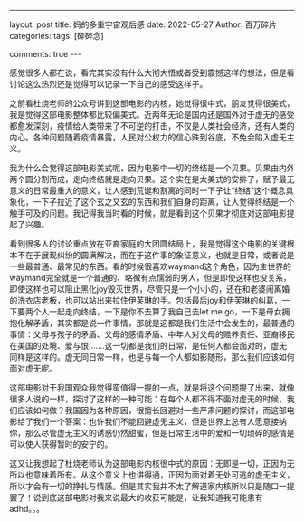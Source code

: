 ---
layout: post
title: 妈的多重宇宙观后感
date: 2022-05-27
Author: 百万碎片
categories: 
tags: [碎碎念]

comments: true
​--- 

感觉很多人都在说，看完其实没有什么大彻大悟或者受到震撼这样的想法，但是看讨论这么热烈还是觉得可以记录一下自己的感受这样子。

之前看杜烧老师的公众号讲到这部电影的内核，她觉得很中式，朋友觉得很美式，我是觉得这部电影整体都比较偏美式。近两年无论是国内还是国外对于虚无的感受都愈发深刻，疫情给人类带来了不可逆的打击，不仅是人类社会经济，还有人类的内心。各种问题随着疫情暴露，人民对公权力的信心跌到谷底，不免会陷入虚无主义。

我为什么会觉得这部电影美式呢，因为电影中一切的终结是一个贝果。贝果由内外两个圆分割而成，走向终结就是走向贝果。这个实在是太美式的安排了，赋予最无意义的日常最重大的意义，让人感到荒诞和割离的同时一下子让“终结”这个概念具象化，一下子拉近了这个玄之又玄的东西和我们自身的距离，让人觉得终结是一个触手可及的问题。我记得我当时看的时候，就是看到这个贝果才彻底对这部电影提起了兴趣。

看到很多人的讨论重点放在亚裔家庭的大团圆结局上，我是觉得这个电影的关键根本不在于展现纠纷的圆满解决，而在于这件事的象征意义，也就是日常，或者说是一些最普通、最常见的东西。看的时候很喜欢waymand这个角色，因为主世界的waymand完全就是一个普通的、略微有点懦弱的男人，但是即使这样也没关系，即使这样也可以阻止黑化joy毁灭世界，尽管只是一个小小的，还在和老婆闹离婚的洗衣店老板，也可以站出来拉住伊芙琳的手。包括最后joy和伊芙琳的纠葛，一下要两个人一起走向终结，一下是你不去算了我自己去let me go，一下是母女拥抱化解矛盾，其实都是说一件事情，那就是这都是我们生活中会发生的，最普通的事情：父母与孩子的矛盾、父母的感情矛盾、中年人对父母的赡养责任、亚裔移民在美国的处境、爱与恨.......这一切都是我们的日常，是任何人都会面对的，虚无同样是这样的。虚无同日常一样，也是与每一个人都如影随形，那么我们应该如何面对虚无呢。

这部电影对于我国观众我觉得蛮值得一提的一点，就是将这个问题提了出来，就像很多人说的一样，探讨了这样的一种可能：在每个人都不得不面对虚无的时候，我们应该如何做？我国因为各种原因，很擅长回避对一些严肃问题的探讨，而这部电影给了我们一个答案：也许我们不能回避虚无主义，但是世界上总有人愿意接纳你，那么尽管虚无主义的诱惑仍然甜蜜，但是日常生活中的爱和一切琐碎的感情是可以使人获得暂时的安宁的。

这又让我想起了杜烧老师认为这部电影内核很中式的原因：无即是一切，正因为无所以也意味着所有。从这个意义上也讲得通，正因为面对着无处可逃的虚无主义，所以才会有一切的挣扎与情感。但是其实我并不太了解道家内核所以只是随口一提罢了！说到底这部电影对我来说最大的收获可能是，让我知道我可能患有adhd。。。